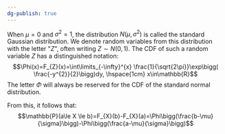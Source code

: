 ```yaml
---
dg-publish: true
---
```

When $\mu=0$ and $\sigma^{2}=1$, the distribution $N(\mu, \sigma^{2})$ is called the standard Gaussian distribution. We denote random variables from this distribution with the letter "$Z$", often writing $Z\sim N(0, 1)$. The CDF of such a random variable $Z$ has a distinguished notation:
$$\Phi(x)=F_{Z}(x)=\int\limits_{-\infty}^{x} \frac{1}{\sqrt{2\pi}}\exp\bigg( \frac{-y^{2}}{2}\bigg)dy, \hspace{1cm} x\in\mathbb{R}$$
The letter $\Phi$ will always be reserved for the CDF of the standard normal distribution.

From this, it follows that:
$$\mathbb{P}(a\le X \le b)=F_{X}(b)-F_{X}(a)=\Phi\bigg(\frac{b-\mu}{\sigma}\bigg)-\Phi\bigg(\frac{a-\mu}{\sigma}\bigg)$$
